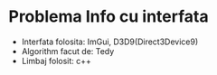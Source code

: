 # Problema Info cu interfata
 - Interfata folosita: ImGui, D3D9(Direct3Device9)
 - Algorithm facut de: Tedy
 - Limbaj folosit: c++
